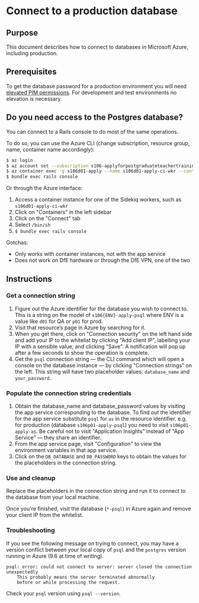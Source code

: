 # Connect to a production database

## Purpose

This document describes how to connect to databases in Microsoft Azure, including production.

## Prerequisites

To get the database password for a production environment you will need [elevated PIM permissions](/docs/pim-guide.md).
For development and test environments no elevation is necessary.

## Do you need access to the Postgres database?

You can connect to a Rails console to do most of the same operations.

To do so, you can use the Azure CLI (change subscription, resource group, name, container name accordingly):

```bash
$ az login
$ az account set --subscription s106-applyforpostgraduateteachertraining-development
$ az container exec -g s106d01-apply --name s106d01-apply-ci-wkr --container-name s106d01-apply-ci-wkr --exec-command "/bin/sh"
$ bundle exec rails console
```

Or through the Azure interface:

1. Access a container instance for one of the Sidekiq workers, such as `s106d01-apply-ci-wkr`
1. Click on "Containers" in the left sidebar
1. Click on the "Connect" tab
1. Select `/bin/sh`
1. `$ bundle exec rails console`

Gotchas:

- Only works with container instances, not with the app service
- Does not work on DfE hardware or through the DfE VPN, one of the two

## Instructions

### Get a connection string

1. Figure out the Azure identifier for the database you wish to connect to. This is a string
on the model of `s106{ENV}-apply-psql` where ENV is a value like `d01` for QA or `p01` for prod.
1. Visit that resource’s page in Azure by searching for it.
1. When you get there, click on "Connection security" on the left hand side and add your IP to the whitelist
by clicking "Add client IP", labelling your IP with a sensible value, and clicking "Save". A notification
will pop up after a few seconds to show the operation is complete.
1. Get the `psql` connection string — the CLI command which will open a console on the
database instance — by clicking "Connection strings" on the left. This
string will have two placeholder values: `database_name` and `your_password`.

### Populate the connection string credentials

1. Obtain the database_name and database_password values by visiting the app service
corresponding to the database. To find out the identifier for the app service substitute `psql` for `as` in the
resource identifier. e.g. for production (database `s106p01-apply-psql`) you need to visit `s106p01-apply-as`.
Be careful not to visit "Application Insights" instead of "App Service" — they share an identifier.
1. From the app service page, visit "Configuration" to view the environment variables in that app service.
1. Click on the `DB_DATABASE` and `DB_PASSWORD` keys to obtain the values for the placeholders in the connection string.

### Use and cleanup

Replace the placeholders in the connection string and run it to connect to the database from your local machine.

Once you're finished, visit the database (`*-psql`) in Azure again and remove your client IP from the whitelist.

### Troubleshooting

If you see the following message on trying to connect, you may have a version conflict
between your local copy of `psql` and the `postgres` version running in Azure (9.6 at time of writing).

```
psql: error: could not connect to server: server closed the connection unexpectedly
	This probably means the server terminated abnormally
	before or while processing the request.
```

Check your `psql` version using `psql --version`.
